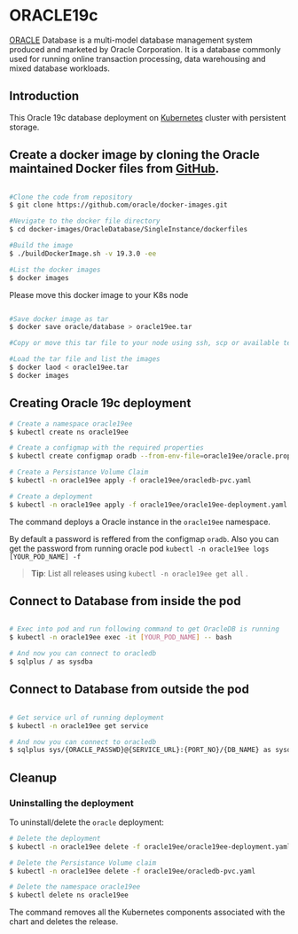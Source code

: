 # ORACLE19c

[ORACLE](https://www.oracle.com/database/technologies/) Database is a multi-model database management system produced and marketed by Oracle Corporation. It is a database commonly used for running online transaction processing, data warehousing and mixed database workloads.

## Introduction

This Oracle 19c database deployment on [Kubernetes](http://kubernetes.io) cluster with persistent storage.

## Create a docker image by cloning the Oracle maintained Docker files from [GitHub](https://github.com/oracle/docker-images).

```bash

#Clone the code from repository
$ git clone https://github.com/oracle/docker-images.git

#Nevigate to the docker file directory
$ cd docker-images/OracleDatabase/SingleInstance/dockerfiles

#Build the image
$ ./buildDockerImage.sh -v 19.3.0 -ee

#List the docker images
$ docker images

```

Please move this docker image to your K8s node

```bash

#Save docker image as tar
$ docker save oracle/database > oracle19ee.tar

#Copy or move this tar file to your node using ssh, scp or available techniques.

#Load the tar file and list the images
$ docker laod < oracle19ee.tar
$ docker images

```

## Creating Oracle 19c deployment

```bash
# Create a namespace oracle19ee
$ kubectl create ns oracle19ee

# Create a configmap with the required properties
$ kubectl create configmap oradb --from-env-file=oracle19ee/oracle.properties -n oracle19ee

# Create a Persistance Volume Claim
$ kubectl -n oracle19ee apply -f oracle19ee/oracledb-pvc.yaml

# Create a deployment
$ kubectl -n oracle19ee apply -f oracle19ee/oracle19ee-deployment.yaml

```

The command deploys a Oracle instance in the `oracle19ee` namespace.

By default a password is reffered from the configmap `oradb`. Also you can get the password from running oracle pod `kubectl -n oracle19ee logs [YOUR_POD_NAME] -f`

> **Tip**: List all releases using `kubectl -n oracle19ee get all` .

## Connect to Database from inside the pod

```bash

# Exec into pod and run following command to get OracleDB is running
$ kubectl -n oracle19ee exec -it [YOUR_POD_NAME] -- bash

# And now you can connect to oracledb
$ sqlplus / as sysdba

```
## Connect to Database from outside the pod

```bash

# Get service url of running deployment
$ kubectl -n oracle19ee get service

# And now you can connect to oracledb
$ sqlplus sys/{ORACLE_PASSWD}@{SERVICE_URL}:{PORT_NO}/{DB_NAME} as sysdba

```

## Cleanup

### Uninstalling the deployment

To uninstall/delete the `oracle` deployment:

```bash
# Delete the deployment
$ kubectl -n oracle19ee delete -f oracle19ee/oracle19ee-deployment.yaml

# Delete the Persistance Volume claim
$ kubectl -n oracle19ee delete -f oracle19ee/oracledb-pvc.yaml

# Delete the namespace oracle19ee
$ kubectl delete ns oracle19ee
```

The command removes all the Kubernetes components associated with the chart and deletes the release.
